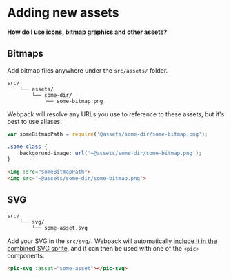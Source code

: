 
# Adding new assets

**How do I use icons, bitmap graphics and other assets?**

## Bitmaps

Add bitmap files anywhere under the `src/assets/` folder.

```
src/
	└── assets/
		└── some-dir/
			└── some-bitmap.png
```

Webpack will resolve any URLs you use to reference to these assets, but it's best to use aliases:

```js
var someBitmapPath = require('@assets/some-dir/some-bitmap.png');
```

```scss
.some-class {
	backgorund-image: url('~@assets/some-dir/some-bitmap.png');
}
```

```html
<img :src="someBitmapPath">
<img src="~@assets/some-dir/some-bitmap.png">
```

## SVG

```
src/
	└── svg/
		└── some-asset.svg
```

Add your SVG in the `src/svg/`. Webpack will automatically [include it in the combined SVG sprite](../tooling/svg-compilation.md), and it can then be used with one of the `<pic>` components.

```html
<pic-svg :asset="some-asset"></pic-svg>
```
